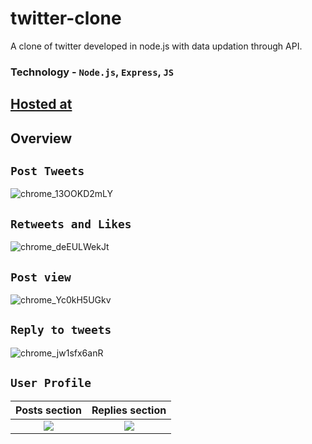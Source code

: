 # twitter-clone
A clone of twitter developed in node.js with data updation through API. 

### Technology - `Node.js`, `Express`, `JS` 

## [Hosted at](https://young-ravine-51132.herokuapp.com/) 


## Overview

## `Post Tweets`

![chrome_13OOKD2mLY](https://user-images.githubusercontent.com/66358041/182676157-2f7a3b2d-56d2-4327-a657-f1fe34daec59.png)

## `Retweets and Likes`
![chrome_deEULWekJt](https://user-images.githubusercontent.com/66358041/182676143-4594058c-8115-4d62-9281-a914d0c35b05.png)

## `Post view`
![chrome_Yc0kH5UGkv](https://user-images.githubusercontent.com/66358041/182676178-5f37c30b-d48e-4a45-8bf4-1d2161090837.png)

## `Reply to tweets`
![chrome_jw1sfx6anR](https://user-images.githubusercontent.com/66358041/182676160-84ba15fb-e3c9-4f8b-b7ad-5b71017c771d.png)

## `User Profile`
Posts section | Replies section
:-------------------------:|:-------------------------:|
![](https://user-images.githubusercontent.com/66358041/182676024-373cc55a-e3e6-4c2f-87b3-243d98fb632c.png) | ![](https://user-images.githubusercontent.com/66358041/182676167-925457af-be03-4172-bcc1-b9609475b831.png)
